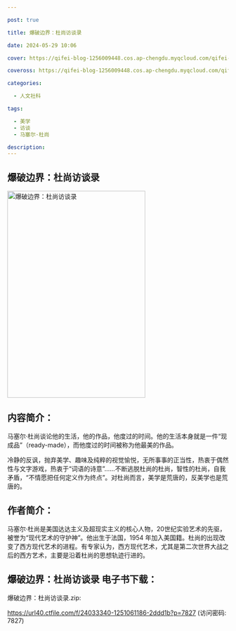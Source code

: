 ```yaml
---

post: true

title: 爆破边界：杜尚访谈录

date: 2024-05-29 10:06

cover: https://qifei-blog-1256009448.cos.ap-chengdu.myqcloud.com/qifei-blog/65be2cfc871b83018ac512c9.jpg

coveross: https://qifei-blog-1256009448.cos.ap-chengdu.myqcloud.com/qifei-blog/65be2cfc871b83018ac512c9.jpg

categories:

  - 人文社科

tags:

  - 美学
  - 访谈
  - 马塞尔·杜尚

description:
---
```




## 爆破边界：杜尚访谈录
<img alt="爆破边界：杜尚访谈录 " class="aligncenter loading" data-was-processed="true" decoding="async" fetchpriority="high" height="471" src="https://qifei-blog-1256009448.cos.ap-chengdu.myqcloud.com/qifei-blog/65be2cfc871b83018ac512c9.jpg" style="cursor: zoom-in;" width="314"/>

## 内容简介：

马塞尔·杜尚谈论他的生活，他的作品，他度过的时间。他的生活本身就是一件“现成品”（ready-made），而他度过的时间被称为他最美的作品。

冷静的反讽，抛弃美学、趣味及纯粹的视觉愉悦，无所事事的正当性，热衷于偶然性与文字游戏，热衷于“词语的诗意”……不断逃脱杜尚的杜尚，智性的杜尚，自我矛盾，“不情愿把任何定义作为终点”。对杜尚而言，美学是荒唐的，反美学也是荒唐的。

## 作者简介：

马塞尔·杜尚是美国达达主义及超现实主义的核心人物，20世纪实验艺术的先驱，被誉为“现代艺术的守护神”。他出生于法国，1954 年加入美国籍。杜尚的出现改变了西方现代艺术的进程。有专家认为，西方现代艺术，尤其是第二次世界大战之后的西方艺术，主要是沿着杜尚的思想轨迹行进的。

## 爆破边界：杜尚访谈录 电子书下载：



爆破边界：杜尚访谈录.zip: 

https://url40.ctfile.com/f/24033340-1251061186-2ddd1b?p=7827 (访问密码: 7827)
